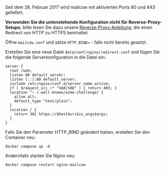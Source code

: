 Seit dem 28. Februar 2017 wird mailcow mit aktivierten Ports 80 und 443 geliefert.

**Verwenden Sie die untenstehende Konfiguration nicht für Reverse-Proxy-Setups**, bitte lesen Sie dazu unsere [Reverse-Proxy-Anleitung](../post_installation/firststeps-rp.md), die einen Redirect von HTTP zu HTTPS beinhaltet.

Öffne `mailcow.conf` und setze `HTTP_BIND=` - falls nicht bereits gesetzt.

Erstellen Sie eine neue Datei `data/conf/nginx/redirect.conf` und fügen Sie die folgende Serverkonfiguration in die Datei ein:

```
server {
  root /web;
  listen 80 default_server;
  listen [::]:80 default_server;
  include /etc/nginx/conf.d/server_name.active;
  if ( $request_uri ~* "%0A|%0D" ) { return 403; }
  location ^~ /.well-known/acme-challenge/ {
    allow all;
    default_type "text/plain";
  }
  location / {
    return 301 https://$host$uri$is_args$args;
  }
}
```

Falls Sie den Parameter HTTP_BIND geändert haben, erstellen Sie den Container neu:

```
docker compose up -d
```

Andernfalls starten Sie Nginx neu:

```
docker compose restart nginx-mailcow
```
